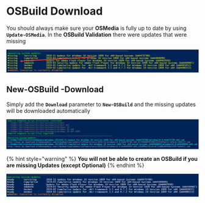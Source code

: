 # OSBuild Download

You should always make sure your **OSMedia** is fully up to date by using **`Update-OSMedia`**.  In the **OSBuild Validation** there were updates that were missing

![](../../../../.gitbook/assets/image%20%28119%29.png)

## New-OSBuild -Download

Simply add the **`Download`** parameter to **`New-OSBuild`** and the missing updates will be downloaded automatically

![](../../../../.gitbook/assets/image%20%28267%29.png)

{% hint style="warning" %}
**You will not be able to create an OSBuild if you are missing Updates \(except Optional\)**
{% endhint %}

![](../../../../.gitbook/assets/image%20%28256%29.png)

